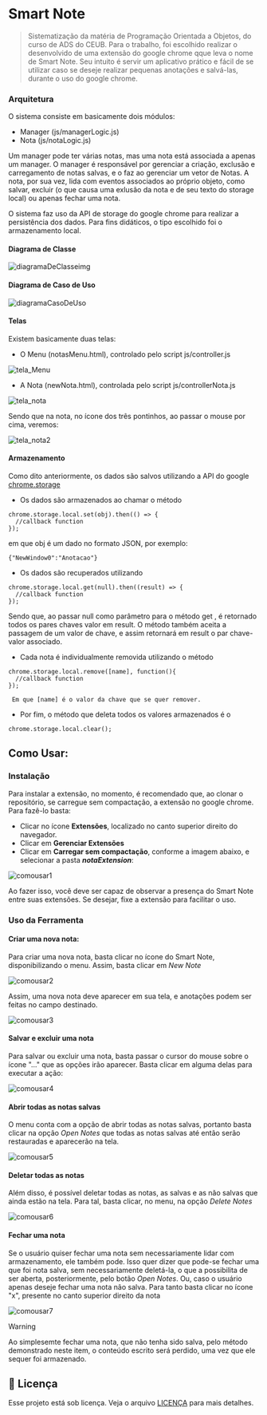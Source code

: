 # Smart Note

> Sistematização da matéria de Programação Orientada a Objetos, do curso de ADS do CEUB.
> Para o trabalho, foi escolhido realizar o desenvolvido de uma extensão do google chrome qque leva o nome de Smart Note.
> Seu intuito é servir um aplicativo prático e fácil de se utilizar caso se deseje realizar pequenas anotações e salvá-las, durante o uso do google chrome.

### Arquitetura

O sistema consiste em basicamente dois módulos:
- Manager (js/managerLogic.js)
- Nota (js/notaLogic.js)

Um manager pode ter várias notas, mas uma nota está associada a apenas um manager.
O manager é responsável por gerenciar a criação, exclusão e carregamento de notas salvas, e o faz ao gerenciar um vetor de Notas.
A nota, por sua vez, lida com eventos associados ao próprio objeto, como salvar, excluir (o que causa uma exlusão da nota e de seu texto do storage local) ou apenas fechar uma nota.

O sistema faz uso da API de storage do google chrome para realizar a persistência dos dados. Para fins didáticos, o tipo escolhido foi o armazenamento local.

#### Diagrama de Classe

![diagramaDeClasseimg](https://github.com/user-attachments/assets/f5a98893-7bc0-4bd8-a989-7cd0f7d42d7f)

#### Diagrama de Caso de Uso

![diagramaCasoDeUso](https://github.com/user-attachments/assets/b1f7d7d1-9366-4295-b138-42ddb2148301)

#### Telas

Existem basicamente duas telas: 

- O Menu (notasMenu.html), controlado pelo script js/controller.js

  
![tela_Menu](https://github.com/user-attachments/assets/4f70cd20-be46-4825-b3ec-3362849c0a38)

- A Nota (newNota.html), controlada pelo script js/controllerNota.js

  
![tela_nota](https://github.com/user-attachments/assets/b41a83cb-c6f2-4327-996a-6011bd0d1dd7)

Sendo que na nota, no ícone dos três pontinhos, ao passar o mouse por cima, veremos:

![tela_nota2](https://github.com/user-attachments/assets/b266b2e8-20cf-491c-84e0-9e2242c60d81)

#### Armazenamento

Como dito anteriormente, os dados são salvos utilizando a API do google [chrome.storage](https://developer.chrome.com/docs/extensions/reference/api/storage?hl=pt-br)

- Os dados são armazenados ao chamar o método 

```
chrome.storage.local.set(obj).then(() => {
  //callback function
});
```

em que obj é um dado no formato JSON, por exemplo:
     
```
{"NewWindow0":"Anotacao"}
```

- Os dados são recuperados utilizando

```
chrome.storage.local.get(null).then((result) => {
  //callback function   
});
```


Sendo que, ao passar null como parâmetro para o método get , é retornado todos os pares chaves valor em  result.
    O método também aceita a passagem de um valor de chave, e assim retornará em  result o par chave-valor associado.

- Cada nota é individualmente removida utilizando o método

```
chrome.storage.local.remove([name], function(){
  //callback function
});
```
     Em que [name] é o valor da chave que se quer remover.

- Por fim, o método que deleta todos os valores armazenados é o

```
chrome.storage.local.clear();
```

## Como Usar:

### Instalação

Para instalar a extensão, no momento, é recomendado que, ao clonar o repositório, se carregue sem compactação, a extensão no google chrome. Para fazê-lo basta:
- Clicar no ícone **Extensões**, localizado no canto superior direito do navegador.
- Clicar em **Gerenciar Extensões**
- Clicar em **Carregar sem compactação**, conforme a imagem abaixo, e selecionar a pasta ***notaExtension***:

![comousar1](https://github.com/user-attachments/assets/56baa799-5fb4-41cc-86b7-f0fad3177ad0)

Ao fazer isso, você deve ser capaz de observar a presença do Smart Note entre suas extensões. Se desejar, fixe a extensão para facilitar o uso. 

### Uso da Ferramenta

#### Criar uma nova nota:

Para criar uma nova nota, basta clicar no ícone do Smart Note, disponibilizando o menu. Assim, basta clicar em *New Note* 

![comousar2](https://github.com/user-attachments/assets/d1344ac9-395e-4c75-bd04-3e1d20ab8bfc)

Assim, uma nova nota deve aparecer em sua tela, e anotações podem ser feitas no campo destinado.

![comousar3](https://github.com/user-attachments/assets/636bbe69-401e-49f7-9295-5a238bdb7516)

#### Salvar e excluir uma nota

Para salvar ou excluir uma nota, basta passar o cursor do mouse sobre o ícone "..." que as opções irão aparecer. Basta clicar em alguma delas para executar a ação:

![comousar4](https://github.com/user-attachments/assets/f331443c-5795-4b03-a437-30b40909a4a7)

#### Abrir todas as notas salvas

O menu conta com a opção de abrir todas as notas salvas, portanto basta clicar na opção *Open Notes* que todas as notas salvas até então serão restauradas e aparecerão na tela.

![comousar5](https://github.com/user-attachments/assets/42f36544-2378-4a43-95c7-33629be2e291)

#### Deletar todas as notas

Além disso, é possível deletar todas as notas, as salvas e as não salvas que ainda estão na tela. Para tal, basta clicar, no menu, na opção *Delete Notes*

![comousar6](https://github.com/user-attachments/assets/1531f875-2f91-4f47-a941-ad58ea89be2d)

#### Fechar uma nota

Se o usuário quiser fechar uma nota sem necessariamente lidar com armazenamento, ele também pode. Isso quer dizer que pode-se fechar uma que foi nota salva, sem necessariamente deletá-la, o que a possibilita
de ser aberta, posteriormente, pelo botão *Open Notes*. Ou, caso o usuário apenas deseje fechar uma nota não salva. Para tanto basta clicar no ícone "x", presente no canto superior direito da nota

![comousar7](https://github.com/user-attachments/assets/b954798a-1195-4f85-96ec-afae2e605b9f)

> [!WARNING]
> Ao simplesemte fechar uma nota, que não tenha sido salva, pelo método demonstrado neste item, o conteúdo escrito será perdido, uma vez que ele sequer foi armazenado.

#### 
## 📝 Licença

Esse projeto está sob licença. Veja o arquivo [LICENÇA](LICENSE.md) para mais detalhes.


